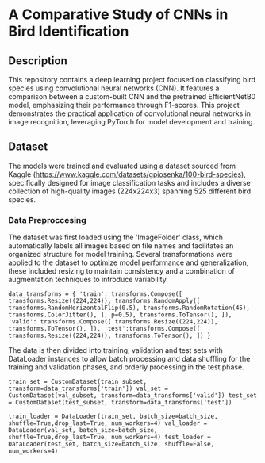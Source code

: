 # A Comparative Study of CNNs in Bird Identification
## Description
This repository contains a deep learning project focused on classifying bird species using convolutional neural networks (CNN). 
It features a comparison between a custom-built CNN and the pretrained EfficientNetB0 model, emphasizing their performance through F1-scores. 
This project demonstrates the practical application of convolutional neural networks in image recognition, leveraging PyTorch for model development and training.

## Dataset
The models were trained and evaluated using a dataset sourced from Kaggle (https://www.kaggle.com/datasets/gpiosenka/100-bird-species), specifically designed for image classification tasks and includes a diverse collection of high-quality images (224x224x3) spanning 525 different bird species.

### Data Preproccesing
The dataset was first loaded using the 'ImageFolder' class, which automatically labels all images based on file names and facilitates an organized structure for model training.
Several transformations were applied to the dataset to optimize model performance and generalization, these included resizing to maintain consistency and a combination of augmentation techniques to introduce variability.

`data_transforms = {
        'train': transforms.Compose([
        transforms.Resize((224,224)),
        transforms.RandomApply([
        transforms.RandomHorizontalFlip(0.5),
        transforms.RandomRotation(45),
        transforms.ColorJitter(),
        ], p=0.5),
        transforms.ToTensor(),
        ]),
        'valid': transforms.Compose([
        transforms.Resize((224,224)),
        transforms.ToTensor(),
        ]),
        'test':transforms.Compose([
        transforms.Resize((224,224)),
        transforms.ToTensor(),
        ])
}`

The data is then divided into training, validation and test sets with DataLoader instances to allow batch processing and data shuffling for the training and validation phases, and orderly processing in the test phase.

`train_set = CustomDataset(train_subset, transform=data_transforms['train'])
val_set = CustomDataset(val_subset, transform=data_transforms['valid'])
test_set = CustomDataset(test_subset, transform=data_transforms['test'])`

`train_loader = DataLoader(train_set, batch_size=batch_size, shuffle=True,drop_last=True, num_workers=4)
val_loader = DataLoader(val_set, batch_size=batch_size, shuffle=True,drop_last=True, num_workers=4)
test_loader = DataLoader(test_set, batch_size=batch_size, shuffle=False, num_workers=4)`


